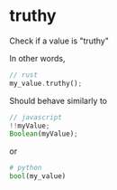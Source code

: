 # truthy
Check if a value is "truthy"

In other words,

```rust
// rust
my_value.truthy();
```

Should behave similarly to

```javascript
// javascript
!!myValue;
Boolean(myValue);
```
or
```python
# python
bool(my_value)
```
